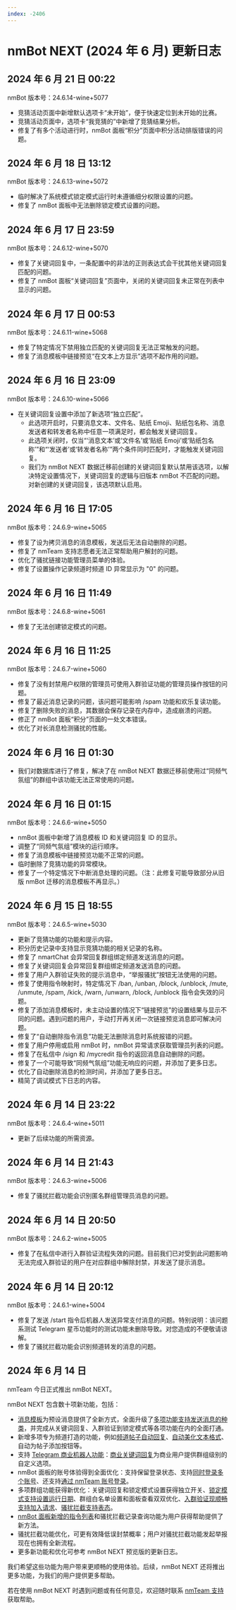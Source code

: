 ```yaml
---
index: -2406
---
```


# nmBot NEXT (2024 年 6 月) 更新日志

## 2024 年 6 月 21 日 00:22
nmBot 版本号：24.6.14-wine+5077

- 竞猜活动页面中新增默认选项卡“未开始”，便于快速定位到未开始的比赛。
- 竞猜活动页面中，选项卡“我竞猜的”中新增了竞猜结果分析。
- 修复了有多个活动进行时，nmBot 面板“积分”页面中积分活动排版错误的问题。

## 2024 年 6 月 18 日 13:12
nmBot 版本号：24.6.13-wine+5072

- 临时解决了系统模式锁定模式运行时未遵循细分权限设置的问题。
- 修复了 nmBot 面板中无法删除锁定模式设置的问题。

## 2024 年 6 月 17 日 23:59
nmBot 版本号：24.6.12-wine+5070

- 修复了关键词回复中，一条配置中的非法的正则表达式会干扰其他关键词回复匹配的问题。
- 修复了 nmBot 面板“关键词回复”页面中，关闭的关键词回复未正常在列表中显示的问题。

## 2024 年 6 月 17 日 00:53
nmBot 版本号：24.6.11-wine+5068

- 修复了特定情况下禁用独立匹配的关键词回复无法正常触发的问题。
- 修复了消息模板中链接预览“在文本上方显示”选项不起作用的问题。

## 2024 年 6 月 16 日 23:09
nmBot 版本号：24.6.10-wine+5066

- 在关键词回复设置中添加了新选项“独立匹配”。
    - 此选项开启时，只要消息文本、文件名、贴纸 Emoji、贴纸包名称、消息发送者和转发者名称中任意一项满足时，都会触发关键词回复。
    - 此选项关闭时，仅当“‘消息文本’或‘文件名’或‘贴纸 Emoji’或‘贴纸包名称’”和“‘发送者’或‘转发者名称’”两个条件同时匹配时，才能触发关键词回复。
    - 我们为 nmBot NEXT 数据迁移前创建的关键词回复默认禁用该选项，以解决特定设置情况下，关键词回复的逻辑与旧版本 nmBot 不匹配的问题。对新创建的关键词回复，该选项默认启用。

## 2024 年 6 月 16 日 17:05
nmBot 版本号：24.6.9-wine+5065

- 修复了设为拷贝消息的消息模板，发送后无法自动删除的问题。
- 修复了 nmTeam 支持志愿者无法正常帮助用户解封的问题。
- 优化了骚扰链接功能管理员菜单的体验。
- 修复了设置操作记录频道时频道 ID 异常显示为 "0" 的问题。

## 2024 年 6 月 16 日 11:49
nmBot 版本号：24.6.8-wine+5061

- 修复了无法创建锁定模式的问题。

## 2024 年 6 月 16 日 11:25
nmBot 版本号：24.6.7-wine+5060

- 修复了没有封禁用户权限的管理员可使用入群验证功能的管理员操作按钮的问题。
- 修复了最近消息记录的问题，该问题可能影响 /spam 功能和欢乐复读功能。
- 修复了删除失败的消息，其数据会保存记录在内存中，造成崩溃的问题。
- 修正了 nmBot 面板“积分”页面的一处文本错误。
- 优化了对长消息检测骚扰的性能。

## 2024 年 6 月 16 日 01:30
- 我们对数据库进行了修复，解决了在 nmBot NEXT 数据迁移前使用过“同频气氛组”的群组中该功能无法正常使用的问题。

## 2024 年 6 月 16 日 01:15
nmBot 版本号：24.6.6-wine+5050

- nmBot 面板中新增了消息模板 ID 和关键词回复 ID 的显示。
- 调整了“同频气氛组”模块的运行顺序。
- 修复了消息模板中链接预览功能不正常的问题。
- 临时删除了竞猜功能的异常模块。
- 修复了一个特定情况下中断消息处理的问题。（注：此修复可能导致部分从旧版 nmBot 迁移的消息模板不再显示。）

## 2024 年 6 月 15 日 18:55
nmBot 版本号：24.6.5-wine+5030

- 更新了竞猜功能的功能和提示内容。
- 积分历史记录中支持显示竞猜功能的相关记录的名称。
- 修复了 nmartChat 会异常回复群组绑定频道发送消息的问题。
- 修复了关键词回复会异常回复群组绑定频道发送消息的问题。
- 修复了用户入群验证失败的提示消息中，“举报骚扰”按钮无法使用的问题。
- 修复了使用指令映射时，特定情况下 /ban, /unban, /block, /unblock, /mute, /unmute, /spam, /kick, /warn, /unwarn, /block, /unblock 指令会失效的问题。
- 修复了添加消息模板时，未主动设置的情况下“链接预览”的设置结果与显示不同的问题。遇到问题的用户，手动打开再关闭一次链接预览消息即可解决问题。
- 修复了“自动删除指令消息”功能无法删除消息时系统报错的问题。
- 修复了用户停用或启用 nmBot 时，nmBot 异常请求获取管理员列表的问题。
- 修复了在私信中 /sign 和 /mycredit 指令的返回消息自动删除的问题。
- 修复了一个可能导致“同频气氛组”功能无响应的问题，并添加了更多日志。
- 优化了自动删除消息的检测时间，并添加了更多日志。
- 精简了调试模式下日志的内容。

## 2024 年 6 月 14 日 23:22
nmBot 版本号：24.6.4-wine+5011

- 更新了后续功能的所需资源。

## 2024 年 6 月 14 日 21:43
nmBot 版本号：24.6.3-wine+5006

- 修复了骚扰拦截功能会识别匿名群组管理员消息的问题。

## 2024 年 6 月 14 日 20:50
nmBot 版本号：24.6.2-wine+5005

- 修复了在私信中进行入群验证流程失效的问题。目前我们已对受到此问题影响无法完成入群验证的用户在对应群组中解除封禁，并发送了提示消息。

## 2024 年 6 月 14 日 20:12
nmBot 版本号：24.6.1-wine+5004

- 修复了发送 /start 指令后机器人发送异常支付消息的问题。特别说明：该问题系测试 Telegram 星币功能时的测试功能未删除导致。对您造成的不便敬请谅解。
- 修复了骚扰拦截功能会识别频道转发的消息的问题。

## 2024 年 6 月 14 日
nmTeam 今日正式推出 nmBot NEXT。

nmBot NEXT 包含数十项新功能，包括：

- [消息模板](https://t.me/nmbotchannel/321)为预设消息提供了全新方式，全面升级了[多项功能支持发送消息的种类](https://t.me/nmbotchannel/322)，并完成从关键词回复、入群验证到锁定模式等各项功能在内的全面打通。
- 新增多项专为频道打造的功能，例如[频道帖子自动回复](https://t.me/nmbotchannel/328)、[自动美化文本格式](https://t.me/nmbotchannel/332)、自动为帖子添加按钮等。
- 支持 [Telegram 商业机器人功能](https://t.me/nmbotchannel/330)：[商业关键词回复](https://t.me/nmbotchannel/330)为商业用户提供群组级别的自定义选项。
- nmBot 面板的账号体验得到全面优化：支持保留登录状态、支持[同时登录多个账号](https://t.me/nmbotchannel/355)、还支持[通过 nmTeam 账号登录](https://t.me/nmbotchannel/356)。
- 多项群组功能获得新优化：关键词回复和锁定模式设置获得独立开关、[锁定模式支持设置运行日期](https://t.me/nmbotchannel/326)、群组白名单设置和面板查看双双优化、[入群验证现顺畅支持加入请求](https://t.me/nmbotchannel/345)、[骚扰拦截支持表态](https://t.me/nmbotchannel/341)。
- [nmBot 面板新增的指令列表](https://t.me/nmbotchannel/324)和骚扰拦截记录查询功能为用户获得帮助提供了新方法。
- 骚扰拦截功能优化，可更有效降低误封禁概率；用户对骚扰拦截功能发起举报现在也拥有全新流程。
- 更多新功能和优化可参考 nmBot NEXT 预览版的更新日志。

我们希望这些功能为用户带来更顺畅的使用体验。后续，nmBot NEXT 还将推出更多功能，为我们的用户提供更多帮助。

若在使用 nmBot NEXT 时遇到问题或有任何意见，欢迎随时联系 [nmTeam 支持](https://nmteam.xyz/support)获取帮助。
